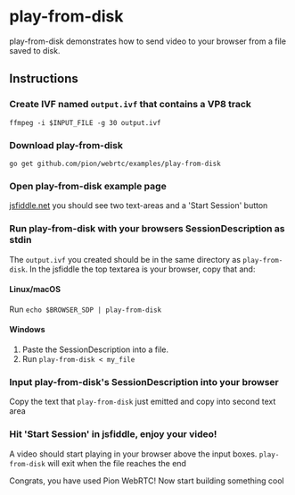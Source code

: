 # play-from-disk
play-from-disk demonstrates how to send video to your browser from a file saved to disk.

## Instructions
### Create IVF named `output.ivf` that contains a VP8 track
```
ffmpeg -i $INPUT_FILE -g 30 output.ivf
```

### Download play-from-disk
```
go get github.com/pion/webrtc/examples/play-from-disk
```

### Open play-from-disk example page
[jsfiddle.net](https://jsfiddle.net/z7ms3u5r/) you should see two text-areas and a 'Start Session' button

### Run play-from-disk with your browsers SessionDescription as stdin
The `output.ivf` you created should be in the same directory as `play-from-disk`. In the jsfiddle the top textarea is your browser, copy that and:

#### Linux/macOS
Run `echo $BROWSER_SDP | play-from-disk`
#### Windows
1. Paste the SessionDescription into a file.
1. Run `play-from-disk < my_file`

### Input play-from-disk's SessionDescription into your browser
Copy the text that `play-from-disk` just emitted and copy into second text area

### Hit 'Start Session' in jsfiddle, enjoy your video!
A video should start playing in your browser above the input boxes. `play-from-disk` will exit when the file reaches the end

Congrats, you have used Pion WebRTC! Now start building something cool

